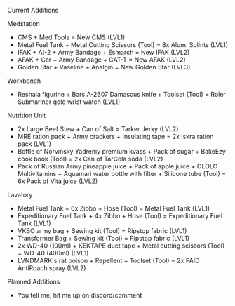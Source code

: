 Current Additions

Medstation
- CMS + Med Tools = New CMS (LVL1)
- Metal Fuel Tank + Metal Cutting Scissors (Tool) = 8x Alum. Splints (LVL1)
- IFAK + AI-2 + Army Bandage + Esmarch = New IFAK (LVL2)
- AFAK + Car + Army Bandage + CAT-T = New AFAK (LVL2)
- Golden Star + Vaseline + Analgin = New Golden Star (LVL3)

Workbench
- Reshala figurine + Bars A-2607 Damascus knife + Toolset (Tool) = Roler Submariner gold wrist watch (LVL1)

Nutrition Unit
- 2x Large Beef Stew + Can of Salt = Tarker Jerky (LVL2)
- MRE ration pack + Army crackers + Insulating tape = 2x Iskra ration pack (LVL1)
- Bottle of Norvinsky Yadreniy premium kvass + Pack of sugar + BakeEzy cook book (Tool) = 2x Can of TarCola soda (LVL2)
- Pack of Russian Army pineapple juice + Pack of apple juice + OLOLO Multivitamins + Aquamari water bottle with filter + Silicone tube (Tool) = 6x Pack of Vita juice (LVL2)

Lavatory
- Metal Fuel Tank + 6x Zibbo + Hose (Tool) = Metal Fuel Tank (LVL1)
- Expeditionary Fuel Tank + 4x Zibbo + Hose (Tool) = Expeditionary Fuel Tank (LVL1)
- VKBO army bag + Sewing kit (Tool) = Ripstop fabric (LVL1)
- Transformer Bag + Sewing kit (Tool) = Ripstop fabric (LVL1)
- 2x WD-40 (100ml) + KEKTAPE duct tape + Metal cutting scissors (Tool) = WD-40 (400ml) (LVL1)
- LVNDMARK's rat poison + Repellent + Toolset (Tool) = 2x PAID AntiRoach spray (LVL2)

Planned Additions
- You tell me, hit me up on discord/comment